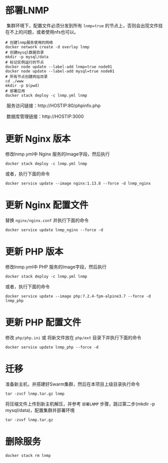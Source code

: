# 部署LNMP

​	集群环境下，配置文件必须分发到所有 `lnmp=true` 的节点上，否则会出现文件挂在不上的问题，或者使用nfs也可以。

```shell
# 创建lnmp服务使用的网络
docker network create -d overlay lnmp
# 创建mysql数据目录
mkdir -p mysql/data
# 标记实例运行的节点
docker node update --label-add lnmp=true node01
docker node update --label-add mysql=true node01
# 所有节点创建网站目录
cd ./www
mkdir -p $(pwd)
# 部署应用
docker stack deploy -c lnmp.yml lnmp
```

​	服务访问链接：http://HOSTIP:80/phpinfo.php

​	数据库管理链接：http://HOSTIP:3000



# 更新 Nginx 版本

修改lnmp.yml中 Nginx 服务的Image字段，然后执行
```
docker stack deploy -c lnmp.yml lnmp
```
或者，执行下面的命令
```
docker service update --image nginx:1.13.8 --force -d lnmp_nginx
```

# 更新 Nginx 配置文件
替换 `nginx/nginx.conf` 并执行下面的命令
```
docker service update lnmp_nginx --force -d
```

# 更新 PHP 版本
修改lnmp.yml中 PHP 服务的Image字段，然后执行
```
docker stack deploy -c lnmp.yml lnmp
```
或者，执行下面的命令
```
docker service update --image php:7.2.4-fpm-alpine3.7 --force -d lnmp_php
```

# 更新 PHP 配置文件
修改 `php/php.ini` 或 将新文件放在 `php/ext` 目录下并执行下面的命令
```
docker service update lnmp_php --force -d
```

# 迁移
准备新主机，并搭建好Swarm集群，然后在本项目上级目录执行命令
```
tar -zvcf lnmp.tar.gz lnmp
```

将压缩文件上传到新主机解压，并参考 `部署LNMP` 步骤，跳过第二步(mkdir -p mysql/data)，配置集群并部署环境
```
tar -zvxf lnmp.tar.gz
```
# 删除服务
```
docker stack rm lnmp
```